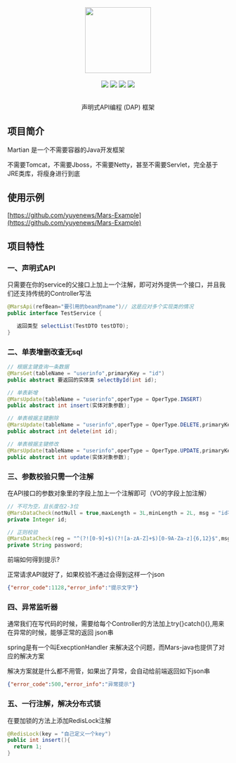 <div align=center>
<img width="150px;" src="http://mars-framework.com/img/logo-git.png"/>
</div>

<br/>

<div align=center>

<img src="https://img.shields.io/badge/licenes-MIT-brightgreen.svg"/>
<img src="https://img.shields.io/badge/jdk-1.8+-brightgreen.svg"/>
<img src="https://img.shields.io/badge/maven-3.5.4+-brightgreen.svg"/>
<img src="https://img.shields.io/badge/release-master-brightgreen.svg"/>

</div>

<br/>

<div align=center>

声明式API编程 (DAP) 框架

</div>

## 项目简介

Martian 是一个不需要容器的Java开发框架

不需要Tomcat，不需要Jboss，不需要Netty，甚至不需要Servlet，完全基于JRE类库，将瘦身进行到底

## 使用示例

[https://github.com/yuyenews/Mars-Example](https://github.com/yuyenews/Mars-Example)

## 项目特性
### 一、声明式API
只需要在你的service的父接口上加上一个注解，即可对外提供一个接口，并且我们还支持传统的Controller写法
```java
@MarsApi(refBean="要引用的bean的name")// 这是应对多个实现类的情况
public interface TestService {

   返回类型 selectList(TestDTO testDTO);
}
```
### 二、单表增删改查无sql
```java
// 根据主键查询一条数据
@MarsGet(tableName = "userinfo",primaryKey = "id")
public abstract 要返回的实体类 selectById(int id);

// 单表新增
@MarsUpdate(tableName = "userinfo",operType = OperType.INSERT)
public abstract int insert(实体对象参数);

// 单表根据主键删除
@MarsUpdate(tableName = "userinfo",operType = OperType.DELETE,primaryKey = "id")
public abstract int delete(int id);

// 单表根据主键修改
@MarsUpdate(tableName = "userinfo",operType = OperType.UPDATE,primaryKey = "id")
public abstract int update(实体对象参数);
```

### 三、参数校验只需一个注解
在API接口的参数对象里的字段上加上一个注解即可（VO的字段上加注解）
```java
// 不可为空，且长度在2-3位
@MarsDataCheck(notNull = true,maxLength = 3L,minLength = 2L, msg = "id不可为空且长度必须在2-3位之间")
private Integer id;

// 正则校验
@MarsDataCheck(reg = "^(?![0-9]+$)(?![a-zA-Z]+$)[0-9A-Za-z]{6,12}$",msg = "密码不可以为空且必须是6-12位数字字母组合")
private String password;
```

前端如何得到提示?

正常请求API就好了，如果校验不通过会得到这样一个json
```json
{"error_code":1128,"error_info":"提示文字"}
```

### 四、异常监听器
通常我们在写代码的时候，需要给每个Controller的方法加上try{}catch(){},用来在异常的时候，能够正常的返回 json串

spring是有一个叫ExecptionHandler 来解决这个问题，而Mars-java也提供了对应的解决方案

解决方案就是什么都不用管，如果出了异常，会自动给前端返回如下json串
```json
{"error_code":500,"error_info":"异常提示"}
```

### 五、一行注解，解决分布式锁
在要加锁的方法上添加RedisLock注解
```java
@RedisLock(key = "自己定义一个key")
public int insert(){
  return 1;
}
```